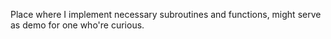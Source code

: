 Place where I implement necessary subroutines and functions, might serve as demo for one who're curious.
